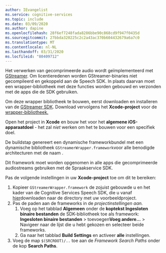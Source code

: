 ```yaml
---
author: IEvangelist
ms.service: cognitive-services
ms.topic: include
ms.date: 03/09/2020
ms.author: dapine
ms.openlocfilehash: 28f6ef7248fada8286bbe90c868cd9f947f0435d
ms.sourcegitcommit: 27bbda320225c2c2a43ac370b604432679a6a7c0
ms.translationtype: MT
ms.contentlocale: nl-NL
ms.lasthandoff: 03/31/2020
ms.locfileid: "80409712"
---
```

Het verwerken van gecomprimeerde audio wordt geïmplementeerd met [GStreamer](https://gstreamer.freedesktop.org). Om licentieredenen worden GStreamer-binaries niet gecompileerd en gekoppeld aan de Speech SDK. In plaats daarvan moet een wrapper-bibliotheek met deze functies worden gebouwd en verzonden met de apps die de SDK gebruiken.

Om deze wrapper bibliotheek te bouwen, eerst downloaden en installeren van de [GStreamer SDK](https://gstreamer.freedesktop.org/data/pkg/ios/1.16.0/gstreamer-1.0-devel-1.16.0-ios-universal.pkg). Download vervolgens het **Xcode-project** voor de [wrapper-bibliotheek.](https://github.com/Azure-Samples/cognitive-services-speech-sdk/tree/master/samples/objective-c/ios/compressed-streams/GStreamerWrapper)

Open het project in **Xcode** en bouw het voor het **algemene iOS-apparaatdoel** - het zal *niet* werken om het te bouwen voor een specifiek doel.

De buildstap genereert een dynamische frameworkbundel met een dynamische bibliotheek `GStreamerWrapper.framework`voor alle benodigde architecturen met de naam .

Dit framework moet worden opgenomen in alle apps die gecomprimeerde audiostreams gebruiken met de Spraakservice SDK.

Pas de volgende instellingen in uw **Xcode-project** toe om dit te bereiken:

1. Kopieer `GStreamerWrapper.framework` de zojuist gebouwde u en het kader van de Cognitive Services Speech SDK, die u vanaf [hier](https://aka.ms/csspeech/iosbinary)downloaden naar de directory met uw voorbeeldproject.
1. Pas de paden aan de frameworks in de *projectinstellingen aan.*
   1. Voeg op het tabblad **Algemeen** onder de **koptekst Ingesloten binaire bestanden** de SDK-bibliotheek toe als framework: **Ingesloten binaire bestanden** > toevoegen**Voeg andere...** > Navigeer naar de lijst die u hebt gekozen en selecteer beide frameworks.
   1. Ga naar het tabblad **Build Settings** en activeer **alle** instellingen.
1. Voeg de map `$(SRCROOT)/..` toe aan de _Framework Search Paths_ onder de kop **Search Paths**.
